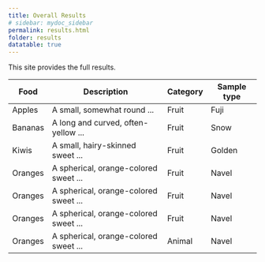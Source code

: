 ```yaml
---
title: Overall Results
# sidebar: mydoc_sidebar
permalink: results.html
folder: results
datatable: true
---
```



This site provides the full results.

<div class="datatable-begin"></div>

Food    | Description                           | Category | Sample type
------- | ------------------------------------- | -------- | -----------
Apples  | A small, somewhat round ...           | Fruit    | Fuji
Bananas | A long and curved, often-yellow ...   | Fruit    | Snow
Kiwis   | A small, hairy-skinned sweet ...      | Fruit    | Golden
Oranges | A spherical, orange-colored sweet ... | Fruit    | Navel
Oranges | A spherical, orange-colored sweet ... | Fruit    | Navel
Oranges | A spherical, orange-colored sweet ... | Fruit    | Navel
Oranges | A spherical, orange-colored sweet ... | Animal    | Navel

<div class="datatable-end"></div>
